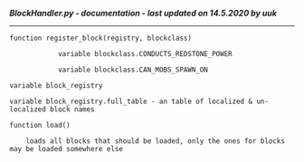 ***BlockHandler.py - documentation - last updated on 14.5.2020 by uuk***
___

    function register_block(registry, blockclass)

                variable blockclass.CONDUCTS_REDSTONE_POWER

                variable blockclass.CAN_MOBS_SPAWN_ON

    variable block_registry

    variable block_registry.full_table - an table of localized & un-localized block names

    function load()
        
        loads all blocks that should be loaded, only the ones for blocks may be loaded somewhere else
